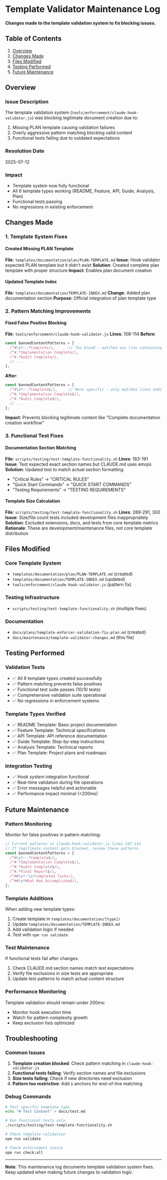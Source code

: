 # Template Validator Maintenance Log

**Changes made to the template validation system to fix blocking issues.**

## Table of Contents

1. [Overview](#overview)
2. [Changes Made](#changes-made)
3. [Files Modified](#files-modified)
4. [Testing Performed](#testing-performed)
5. [Future Maintenance](#future-maintenance)

## Overview

### Issue Description
The template validation system (`tools/enforcement/claude-hook-validator.js`) was blocking legitimate document creation
due to:
1. Missing PLAN template causing validation failures
2. Overly aggressive pattern matching blocking valid content
3. Functional tests failing due to outdated expectations

### Resolution Date
2025-07-12

### Impact
- Template system now fully functional
- All 6 template types working (README, Feature, API, Guide, Analysis, Plan)
- Functional tests passing
- No regressions in existing enforcement

## Changes Made

### 1. Template System Fixes

#### Created Missing PLAN Template
**File**: `templates/documentation/plan/PLAN-TEMPLATE.md`
**Issue**: Hook validator expected PLAN template but it didn't exist
**Solution**: Created complete plan template with proper structure
**Impact**: Enables plan document creation

#### Updated Template Index
**File**: `templates/documentation/TEMPLATE-INDEX.md`
**Change**: Added plan documentation section
**Purpose**: Official integration of plan template type

### 2. Pattern Matching Improvements

#### Fixed False Positive Blocking
**File**: `tools/enforcement/claude-hook-validator.js`
**Lines**: 108-114
**Before**: 
```javascript
const bannedContentPatterns = [
  /^#\s*✅.*Complete/i,      // Too broad - matched any line containing "Complete"
  /^#.*Implementation Complete/i,
  /^#.*Audit Complete/i,
  // ...
];
```

**After**:
```javascript
const bannedContentPatterns = [
  /^#\s*✅.*Complete$/i,     // More specific - only matches lines ending with "Complete"
  /^#.*Implementation Complete$/i,
  /^#.*Audit Complete$/i,
  // ...
];
```

**Impact**: Prevents blocking legitimate content like "Complete documentation creation workflow"

### 3. Functional Test Fixes

#### Documentation Section Matching
**File**: `scripts/testing/test-template-functionality.sh`
**Lines**: 183-191
**Issue**: Test expected exact section names but CLAUDE.md uses emojis
**Solution**: Updated test to match actual section formatting:
- "Critical Rules" → "CRITICAL RULES"
- "Quick Start Commands" → "QUICK START COMMANDS"  
- "Testing Requirements" → "TESTING REQUIREMENTS"

#### Template Size Calculation
**File**: `scripts/testing/test-template-functionality.sh`
**Lines**: 289-291, 300
**Issue**: Size/file count tests included development files inappropriately
**Solution**: Excluded extensions, docs, and tests from core template metrics
**Rationale**: These are development/maintenance files, not core template distribution

## Files Modified

### Core Template System
- `templates/documentation/plan/PLAN-TEMPLATE.md` (created)
- `templates/documentation/TEMPLATE-INDEX.md` (updated)
- `tools/enforcement/claude-hook-validator.js` (pattern fix)

### Testing Infrastructure  
- `scripts/testing/test-template-functionality.sh` (multiple fixes)

### Documentation
- `docs/plans/template-enforcer-validation-fix-plan.md` (created)
- `docs/maintenance/template-validator-changes.md` (this file)

## Testing Performed

### Validation Tests
- ✅ All 6 template types created successfully
- ✅ Pattern matching prevents false positives
- ✅ Functional test suite passes (10/10 tests)
- ✅ Comprehensive validation suite operational
- ✅ No regressions in enforcement systems

### Template Types Verified
- ✅ README Template: Basic project documentation
- ✅ Feature Template: Technical specifications  
- ✅ API Template: API reference documentation
- ✅ Guide Template: Step-by-step instructions
- ✅ Analysis Template: Technical reports
- ✅ Plan Template: Project plans and roadmaps

### Integration Testing
- ✅ Hook system integration functional
- ✅ Real-time validation during file operations
- ✅ Error messages helpful and actionable
- ✅ Performance impact minimal (<200ms)

## Future Maintenance

### Pattern Monitoring
Monitor for false positives in pattern matching:
```javascript
// Current patterns in claude-hook-validator.js lines 107-114
// If legitimate content gets blocked, review these patterns
const bannedContentPatterns = [
  /^#\s*✅.*Complete$/i,
  /^#.*Implementation Complete$/i,
  /^#.*Audit Complete$/i,
  /^#.*Final Report$/i,
  /^##\s*✅\s*Completed Tasks/i,
  /^##\s*What Was Accomplished/i,
];
```

### Template Additions
When adding new template types:
1. Create template in `templates/documentation/[type]/`
2. Update `templates/documentation/TEMPLATE-INDEX.md`
3. Add validation logic if needed
4. Test with `npm run validate`

### Test Maintenance
If functional tests fail after changes:
1. Check CLAUDE.md section names match test expectations
2. Verify file exclusions in size tests are appropriate
3. Update test patterns to match actual content structure

### Performance Monitoring
Template validation should remain under 200ms:
- Monitor hook execution time
- Watch for pattern complexity growth
- Keep exclusion lists optimized

## Troubleshooting

### Common Issues
1. **Template creation blocked**: Check pattern matching in `claude-hook-validator.js`
2. **Functional tests failing**: Verify section names and file exclusions
3. **Size tests failing**: Check if new directories need exclusion
4. **Pattern too restrictive**: Add `$` anchors for end-of-line matching

### Debug Commands
```bash
# Test specific template type
echo "# Test Content" > docs/test.md

# Run functional tests only
./scripts/testing/test-template-functionality.sh

# Check template validation
npm run validate

# Check enforcement status
npm run check:all
```

---

**Note**: This maintenance log documents template validation system fixes.
Keep updated when making future changes to validation logic.